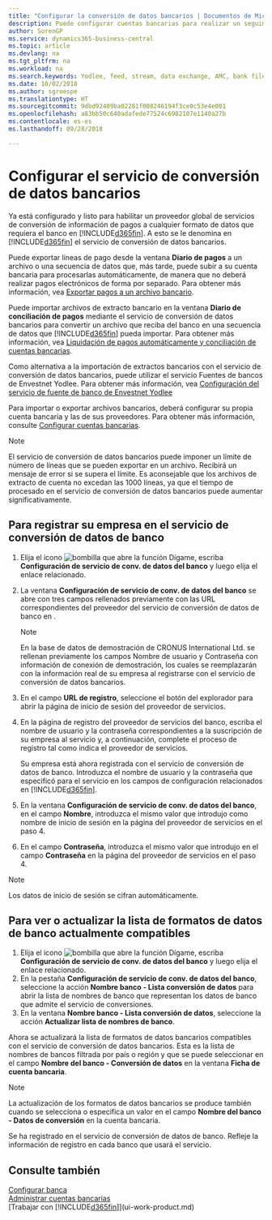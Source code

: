 ```yaml
---
title: "Configurar la conversión de datos bancarios | Documentos de Microsoft"
description: Puede configurar cuentas bancarias para realizar un seguimiento de las transacciones e importar o exportar fuentes de bancos, como Yodlee.
author: SorenGP
ms.service: dynamics365-business-central
ms.topic: article
ms.devlang: na
ms.tgt_pltfrm: na
ms.workload: na
ms.search.keywords: Yodlee, feed, stream, data exchange, AMC, bank file import, bank file export, re-export, bank transfer, AMC, bank data conversion service, funds transfer
ms.date: 10/02/2018
ms.author: sgroespe
ms.translationtype: HT
ms.sourcegitcommit: 9dbd92409ba02281f008246194f3ce0c53e4e001
ms.openlocfilehash: a83bb50c640adafede77524c6982107e1140a27b
ms.contentlocale: es-es
ms.lasthandoff: 09/28/2018

---
```

# <a name="set-up-the-bank-data-conversion-service"></a>Configurar el servicio de conversión de datos bancarios
Ya está configurado y listo para habilitar un proveedor global de servicios de conversión de información de pagos a cualquier formato de datos que requiera el banco en [!INCLUDE[d365fin](includes/d365fin_md.md)]. A esto se le denomina en [!INCLUDE[d365fin](includes/d365fin_md.md)] el servicio de conversión de datos bancarios.

Puede exportar líneas de pago desde la ventana **Diario de pagos** a un archivo o una secuencia de datos que, más tarde, puede subir a su cuenta bancaria para procesarlas automáticamente, de manera que no deberá realizar pagos electrónicos de forma por separado. Para obtener más información, vea [Exportar pagos a un archivo bancario](payables-how-export-payments-bank-file.md).

Puede importar archivos de extracto bancario en la ventana **Diario de conciliación de pagos** mediante el servicio de conversión de datos bancarios para convertir un archivo que reciba del banco en una secuencia de datos que [!INCLUDE[d365fin](includes/d365fin_md.md)] pueda importar. Para obtener más información, vea [Liquidación de pagos automáticamente y conciliación de cuentas bancarias](receivables-apply-payments-auto-reconcile-bank-accounts.md).

Como alternativa a la importación de extractos bancarios con el servicio de conversión de datos bancarios, puede utilizar el servicio Fuentes de bancos de Envestnet Yodlee. Para obtener más información, vea [Configuración del servicio de fuente de banco de Envestnet Yodlee](bank-how-setup-bank-statement-service.md)

Para importar o exportar archivos bancarios, deberá configurar su propia cuenta bancaria y las de sus proveedores. Para obtener más información, consulte [Configurar cuentas bancarias](bank-how-setup-bank-accounts.md).

> [!NOTE]  
>   El servicio de conversión de datos bancarios puede imponer un límite de número de líneas que se pueden exportar en un archivo. Recibirá un mensaje de error si se supera el límite. Es aconsejable que los archivos de extracto de cuenta no excedan las 1000 líneas, ya que el tiempo de procesado en el servicio de conversión de datos bancarios puede aumentar significativamente.

## <a name="to-sign-your-company-up-for-the-bank-data-conversion-service"></a>Para registrar su empresa en el servicio de conversión de datos de banco
1. Elija el icono ![bombilla que abre la función Dígame](media/ui-search/search_small.png "Dígame que desea hacer"), escriba **Configuración de servicio de conv. de datos del banco** y luego elija el enlace relacionado.  
2. La ventana **Configuración de servicio de conv. de datos del banco** se abre con tres campos rellenados previamente con las URL correspondientes del proveedor del servicio de conversión de datos de banco en .

    > [!NOTE]  
    >   En la base de datos de demostración de CRONUS International Ltd. se rellenan previamente los campos Nombre de usuario y Contraseña con información de conexión de demostración, los cuales se reemplazarán con la información real de su empresa al registrarse con el servicio de conversión de datos bancarios.
3. En el campo **URL de registro**, seleccione el botón del explorador para abrir la página de inicio de sesión del proveedor de servicios.  
4. En la página de registro del proveedor de servicios del banco, escriba el nombre de usuario y la contraseña correspondientes a la suscripción de su empresa al servicio y, a continuación, complete el proceso de registro tal como indica el proveedor de servicios.

    Su empresa está ahora registrada con el servicio de conversión de datos de banco. Introduzca el nombre de usuario y la contraseña que especificó para el servicio en los campos de configuración relacionados en [!INCLUDE[d365fin](includes/d365fin_md.md)].

5. En la ventana **Configuración de servicio de conv. de datos del banco**, en el campo **Nombre**, introduzca el mismo valor que introdujo como nombre de inicio de sesión en la página del proveedor de servicios en el paso 4.
6. En el campo **Contraseña**, introduzca el mismo valor que introdujo en el campo **Contraseña** en la página del proveedor de servicios en el paso 4.

> [!NOTE]  
> Los datos de inicio de sesión se cifran automáticamente.

## <a name="to-view-or-update-the-list-of-currently-supported-bank-data-formats"></a>Para ver o actualizar la lista de formatos de datos de banco actualmente compatibles
1. Elija el icono ![bombilla que abre la función Dígame](media/ui-search/search_small.png "Dígame que desea hacer"), escriba **Configuración de servicio de conv. de datos del banco** y luego elija el enlace relacionado.
2. En la pestaña **Configuración de servicio de conv. de datos del banco**, seleccione la acción **Nombre banco - Lista conversión de datos** para abrir la lista de nombres de banco que representan los datos de banco que admite el servicio de conversiones.
3. En la ventana **Nombre banco - Lista conversión de datos**, seleccione la acción **Actualizar lista de nombres de banco**.

Ahora se actualizará la lista de formatos de datos bancarios compatibles con el servicio de conversión de datos bancarios. Esta es la lista de nombres de bancos filtrada por país o región y que se puede seleccionar en el campo **Nombre del banco - Conversión de datos** en la ventana **Ficha de cuenta bancaria**.

> [!NOTE]  
>   La actualización de los formatos de datos bancarios se produce también cuando se selecciona o especifica un valor en el campo **Nombre del banco - Datos de conversión** en la cuenta bancaria.

Se ha registrado en el servicio de conversión de datos de banco. Refleje la información de registro en cada banco que usará el servicio.

## <a name="see-also"></a>Consulte también
[Configurar banca](bank-setup-banking.md)  
[Administrar cuentas bancarias](bank-manage-bank-accounts.md)  
[Trabajar con [!INCLUDE[d365fin](includes/d365fin_md.md)]](ui-work-product.md)

